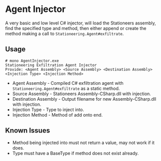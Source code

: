 # Agent Injector

A very basic and low level C# injector, will load the Stationeers assembly, find
the specified type and method, then either append or create the method making a
call to `Stationeering.Agent#exfiltrate`.

## Usage

```
# mono AgentInjector.exe
Stationeering Exfiltration Agent Injector
Provide: <Agent Assembly> <Source Assembly> <Destination Assembly> <Injection Type> <Injection Method>
```

* Agent Assembly - Compiled C# exfiltration agent with `Stationeering.Agent#exfiltrate` as a static method.
* Source Assembly - Stationeers Assembly-CSharp.dll with injection.
* Destination Assembly - Output filename for new Assembly-CSharp.dll with injection.
* Injection Type - Type to inject into.
* Injection Method - Method of add onto end.

## Known Issues

* Method being injected into must not return a value, may not work if it does.
* Type must have a BaseType if method does not exist already.
